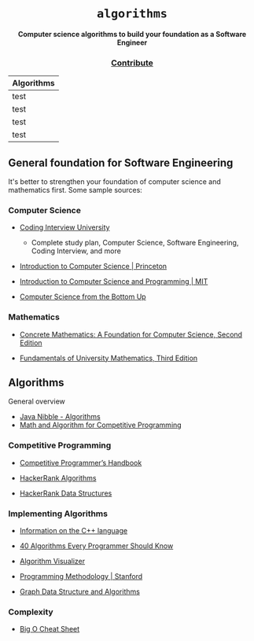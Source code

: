 <div align="center">
  <h1><code>algorithms</code></h1>

  <strong>Computer science algorithms to build your foundation as a Software Engineer</strong>
  <h3>
    <a href="https://github.com/unobatbayar/algorithms/pull/new/master">Contribute</a>
  </h3>
</div>



Algorithms | 
------------ | 
test |
test | 
test | 
test | 

## General foundation for Software Engineering
 
It's better to strengthen your foundation of computer science and mathematics first. Some sample sources:

### Computer Science

 - [Coding Interview University](https://github.com/jwasham/coding-interview-university)
     - Complete study plan, Computer Science, Software Engineering, Coding Interview, and more
 - [Introduction to Computer Science | Princeton](https://introcs.cs.princeton.edu/java/cs//)

 - [Introduction to Computer Science and Programming | MIT](https://www.youtube.com/watch?v=nykOeWgQcHM&list=PLUl4u3cNGP63WbdFxL8giv4yhgdMGaZNA)     

 - [Computer Science from the Bottom Up](https://www.bottomupcs.com/)

### Mathematics
 - [Concrete Mathematics: A Foundation for Computer Science, Second Edition](https://learning.oreilly.com/library/view/concrete-mathematics-a/9780134389974)


 - [Fundamentals of University Mathematics, Third Edition](https://learning.oreilly.com/library/view/fundamentals-of-university/9780857092236/)

## Algorithms
General overview
 - [Java Nibble - Algorithms](https://www.javanibble.com/sorting-algorithms/)
 - [Math and Algorithm for Competitive Programming](https://www.geeksforgeeks.org/math-in-competitive-programming/)
### Competitive Programming
 - [Competitive Programmer’s Handbook](https://cses.fi/book/book.pdf)
 - [HackerRank Algorithms](https://www.hackerrank.com/domains/algorithms)


 - [HackerRank Data Structures](https://www.hackerrank.com/domains/data-structures)

### Implementing Algorithms
 - [Information on the C++ language](https://www.cplusplus.com)
 - [40 Algorithms Every Programmer Should Know](https://www.packtpub.com/product/40-algorithms-every-programmer-should-know/9781789801217)

 - [Algorithm Visualizer](https://algorithm-visualizer.org/)

 - [Programming Methodology | Stanford](https://www.youtube.com/watch?v=KkMDCCdjyW8&list=PL84A56BC7F4A1F852)
 - [Graph Data Structure and Algorithms](https://www.geeksforgeeks.org/graph-data-structure-and-algorithms/)

### Complexity
 - [Big O Cheat Sheet](https://www.bigocheatsheet.com/)
